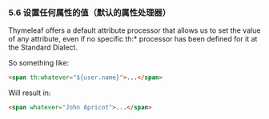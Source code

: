 ### 5.6 设置任何属性的值（默认的属性处理器）

Thymeleaf offers a default attribute processor that allows us to set the value of any attribute, even if no specific th:* processor has been defined for it at the Standard Dialect.

So something like:
```html
<span th:whatever="${user.name}">...</span>
```
Will result in:
```html
<span whatever="John Apricot">...</span>
```